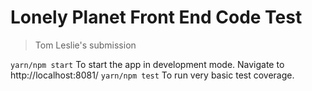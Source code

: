 # Lonely Planet Front End Code Test
> Tom Leslie's submission

`yarn/npm start` To start the app in development mode. Navigate to http://localhost:8081/
`yarn/npm test` To run very basic test coverage.
